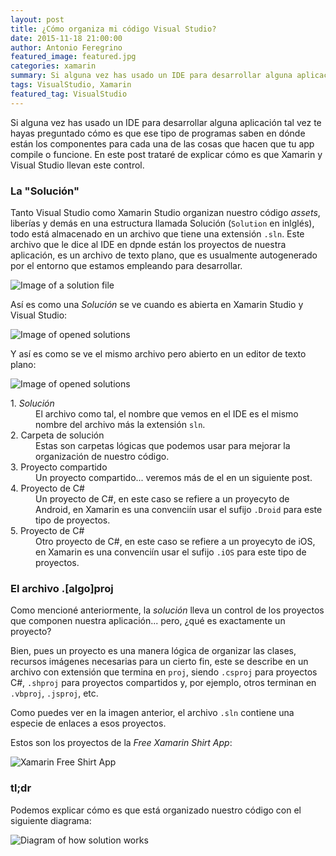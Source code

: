 ```yaml
---
layout: post
title: ¿Cómo organiza mi código Visual Studio?
date: 2015-11-18 21:00:00
author: Antonio Feregrino
featured_image: featured.jpg
categories: xamarin
summary: Si alguna vez has usado un IDE para desarrollar alguna aplicación tal vez te hayas preguntado cómo es que ese tipo de programas saben en dónde están los componentes para cada una de las cosas que hacen que tu app compile o funcione.
tags: VisualStudio, Xamarin
featured_tag: VisualStudio
---
```


Si alguna vez has usado un IDE para desarrollar alguna aplicación tal vez te hayas preguntado cómo es que ese tipo de programas saben en dónde están los componentes para cada una de las cosas que hacen que tu app compile o funcione. En este post trataré de explicar cómo es que Xamarin y Visual Studio llevan este control.

### La "Solución"  
Tanto Visual Studio como Xamarin Studio organizan nuestro código *assets*, liberías y demás en una estructura llamada Solución (`Solution` en inlglés), todo está almacenado en un archivo que tiene una extensión `.sln`. Este archivo  que le dice al IDE en dpnde están los proyectos de nuestra aplicación, es un archivo de texto plano, que es usualmente autogenerado por el entorno que estamos empleando para desarrollar.

<img src="https://thatcsharpguy.github.io/postimages/organizacion-codigo-visual-studio__solution-in-folder.png" title="Image of a solution file" />

Así es como una *Solución* se ve cuando es abierta en Xamarin Studio y Visual Studio:

<img src="https://thatcsharpguy.github.io/postimages/organizacion-codigo-visual-studio__sln-opened.png" title="Image of opened solutions" />

Y así es como se ve el mismo archivo pero abierto en un editor de texto plano:

<img src="https://thatcsharpguy.github.io/postimages/organizacion-codigo-visual-studio__sln-plain-text-explained-2.png" title="Image of opened solutions" />

<dl>
<dt>1. <i>Solución</i></dt>
<dd>El archivo como tal, el nombre que vemos en el IDE es el mismo nombre del archivo más la extensión <code>sln</code>.</dd>
<dt>2. Carpeta de solución</dt>
<dd>Estas son carpetas lógicas que podemos usar para mejorar la organización de nuestro código.</dd>
<dt>3. Proyecto compartido</dt>
<dd>Un proyecto compartido... veremos más de el en un siguiente post.</dd>
<dt>4. Proyecto de C#</dt>
<dd>Un proyecto de C#, en este caso se refiere a un proyecyto de Android, en Xamarin es una convenciín usar el sufijo <code>.Droid</code> para este tipo de proyectos.</dd>
<dt>5. Proyecto de C#</dt>
<dd>Otro proyecto de C#, en este caso se refiere a un proyecyto de iOS, en Xamarin es una convenciín usar el sufijo <code>.iOS</code> para este tipo de proyectos.</dd>
</dl>


### El archivo .[algo]proj  

Como mencioné anteriormente, la *solución* lleva un control de los proyectos que componen nuestra aplicación... pero, ¿qué es exactamente un proyecto?  

Bien, pues un proyecto es una manera lógica de organizar las clases, recursos imágenes necesarias para un cierto fin, este se describe en un archivo con extensión que termina en `proj`, siendo `.csproj` para proyectos C#, `.shproj` para proyectos compartidos y, por ejemplo, otros terminan en `.vbproj`, `.jsproj`, etc.

Como puedes ver en la imagen anterior, el archivo `.sln` contiene una especie de enlaces a esos proyectos.

Estos son los proyectos de la *Free Xamarin Shirt App*:

<img src="https://thatcsharpguy.github.io/postimages/organizacion-codigo-visual-studio__freeshirtappproject.png" title="Xamarin Free Shirt App" />

### tl;dr
Podemos explicar cómo es que está organizado nuestro código con el siguiente diagrama: 

<img src="https://thatcsharpguy.github.io/postimages/organizacion-codigo-visual-studio__Solution-diagram.jpg" title="Diagram of how solution works" />
